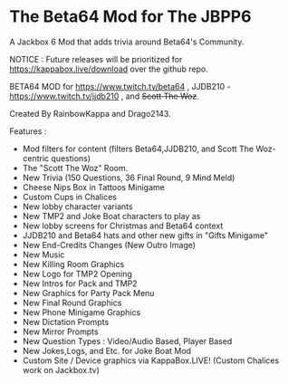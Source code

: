 # The Beta64 Mod for The JBPP6
A Jackbox 6 Mod that adds trivia around Beta64's Community.

NOTICE : Future releases will be prioritized for
https://kappabox.live/download over the github repo.

BETA64 MOD for https://www.twitch.tv/beta64 , JJDB210 - https://www.twitch.tv/jjdb210 , and ~~Scott The Woz~~.

Created By RainbowKappa and Drago2143.

Features :

- Mod filters for content (filters Beta64,JJDB210, and Scott The Woz-centric questions)
- The "Scott The Woz" Room.
- New Trivia (150 Questions, 36 Final Round, 9 Mind Meld)
- Cheese Nips Box in Tattoos Minigame
- Custom Cups in Chalices
- New lobby character variants 
- New TMP2 and Joke Boat characters to play as
- New lobby screens for Christmas and Beta64 context
- JJDB210 and Beta64 hats and other new gifts in "Gifts Minigame"
- New End-Credits Changes (New Outro Image)
- New Music
- New Killing Room Graphics
- New Logo for TMP2 Opening
- New Intros for Pack and TMP2
- New Graphics for Party Pack Menu
- New Final Round Graphics
- New Phone Minigame Graphics
- New Dictation Prompts
- New Mirror Prompts
- New Question Types : Video/Audio Based, Player Based
- New Jokes,Logs, and Etc. for Joke Boat Mod
- Custom Site / Device graphics via KappaBox.LIVE! (Custom Chalices work on Jackbox.tv)
